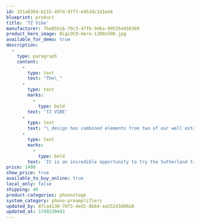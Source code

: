 ```yaml
---
id: 331a0384-b215-497d-97f7-e953dc1d1ee6
blueprint: product
title: 'TZ Vibe'
manufacturer: 7ba65b16-79c3-47fb-9d6a-995354450369
product_hero_image: BigLOCO-Hero-1200x500.jpg
available_for_demo: true
description:
  -
    type: paragraph
    content:
      -
        type: text
        text: "The\_"
      -
        type: text
        marks:
          -
            type: bold
        text: 'TZ VIBE'
      -
        type: text
        text: "\_design has combined elements from two of our well established and highly regarded products. The KC VIBE provides the foundation and second gain stage. The little LOCO Mk2 provides the transimpedance (TZ) input gain stage.\_"
      -
        type: text
        marks:
          -
            type: bold
        text: 'It is an incredible opportunity to try the Sutherland transimpedance experience at a more accessible price.'
price: 1400
show_price: true
available_to_buy_online: true
local_only: false
shipping: 40
product-categories: phonostage
system_category: phono-preamplifiers
updated_by: 87ca4130-78f3-4ed1-8b64-aa552d3d08a8
updated_at: 1749230443
---
```

